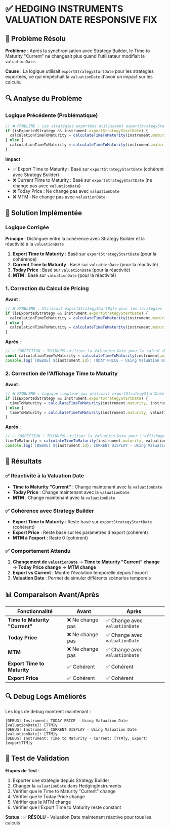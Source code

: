 # ✅ HEDGING INSTRUMENTS VALUATION DATE RESPONSIVE FIX

## 🎯 Problème Résolu

**Problème** : Après la synchronisation avec Strategy Builder, le Time to Maturity "Current" ne changeait plus quand l'utilisateur modifiait la `valuationDate`.

**Cause** : La logique utilisait `exportStrategyStartDate` pour les stratégies exportées, ce qui empêchait la `valuationDate` d'avoir un impact sur les calculs.

## 🔍 Analyse du Problème

### **Logique Précédente (Problématique)**
```typescript
// ❌ PROBLÈME : Les stratégies exportées utilisaient exportStrategyStartDate
if (isExportedStrategy && instrument.exportStrategyStartDate) {
  calculationTimeToMaturity = calculateTimeToMaturity(instrument.maturity, instrument.exportStrategyStartDate);
} else {
  calculationTimeToMaturity = calculateTimeToMaturity(instrument.maturity, valuationDate);
}
```

**Impact** : 
- ✅ Export Time to Maturity : Basé sur `exportStrategyStartDate` (cohérent avec Strategy Builder)
- ❌ Current Time to Maturity : Basé sur `exportStrategyStartDate` (ne change pas avec `valuationDate`)
- ❌ Today Price : Ne change pas avec `valuationDate`
- ❌ MTM : Ne change pas avec `valuationDate`

## 🔧 Solution Implémentée

### **Logique Corrigée**

**Principe** : Distinguer entre la cohérence avec Strategy Builder et la réactivité à la `valuationDate`

1. **Export Time to Maturity** : Basé sur `exportStrategyStartDate` (pour la cohérence)
2. **Current Time to Maturity** : Basé sur `valuationDate` (pour la réactivité)
3. **Today Price** : Basé sur `valuationDate` (pour la réactivité)
4. **MTM** : Basé sur `valuationDate` (pour la réactivité)

### **1. Correction du Calcul de Pricing**

**Avant** :
```typescript
// ❌ PROBLÈME : Utilisait exportStrategyStartDate pour les stratégies exportées
if (isExportedStrategy && instrument.exportStrategyStartDate) {
  calculationTimeToMaturity = calculateTimeToMaturity(instrument.maturity, instrument.exportStrategyStartDate);
} else {
  calculationTimeToMaturity = calculateTimeToMaturity(instrument.maturity, valuationDate);
}
```

**Après** :
```typescript
// ✅ CORRECTION : TOUJOURS utiliser la Valuation Date pour le calcul du Today Price
const calculationTimeToMaturity = calculateTimeToMaturity(instrument.maturity, valuationDate);
console.log(`[DEBUG] ${instrument.id}: TODAY PRICE - Using Valuation Date ${valuationDate}: ${calculationTimeToMaturity.toFixed(4)}y`);
```

### **2. Correction de l'Affichage Time to Maturity**

**Avant** :
```typescript
// ❌ PROBLÈME : Logique complexe qui utilisait exportStrategyStartDate
if (isExportedStrategy && instrument.exportStrategyStartDate) {
  timeToMaturity = calculateTimeToMaturity(instrument.maturity, instrument.exportStrategyStartDate);
} else {
  timeToMaturity = calculateTimeToMaturity(instrument.maturity, valuationDate);
}
```

**Après** :
```typescript
// ✅ CORRECTION : TOUJOURS utiliser la Valuation Date pour l'affichage "Current"
timeToMaturity = calculateTimeToMaturity(instrument.maturity, valuationDate);
console.log(`[DEBUG] ${instrument.id}: CURRENT DISPLAY - Using Valuation Date ${valuationDate}: ${timeToMaturity.toFixed(4)}y`);
```

## 🎉 Résultats

### **✅ Réactivité à la Valuation Date**

- **Time to Maturity "Current"** : Change maintenant avec la `valuationDate`
- **Today Price** : Change maintenant avec la `valuationDate`
- **MTM** : Change maintenant avec la `valuationDate`

### **✅ Cohérence avec Strategy Builder**

- **Export Time to Maturity** : Reste basé sur `exportStrategyStartDate` (cohérent)
- **Export Price** : Reste basé sur les paramètres d'export (cohérent)
- **MTM à l'export** : Reste 0 (cohérent)

### **✅ Comportement Attendu**

1. **Changement de `valuationDate`** → **Time to Maturity "Current" change** → **Today Price change** → **MTM change**
2. **Export vs Current** : Montre l'évolution temporelle depuis l'export
3. **Valuation Date** : Permet de simuler différents scénarios temporels

## 📊 Comparaison Avant/Après

| Fonctionnalité | Avant | Après |
|----------------|-------|-------|
| **Time to Maturity "Current"** | ❌ Ne change pas | ✅ Change avec `valuationDate` |
| **Today Price** | ❌ Ne change pas | ✅ Change avec `valuationDate` |
| **MTM** | ❌ Ne change pas | ✅ Change avec `valuationDate` |
| **Export Time to Maturity** | ✅ Cohérent | ✅ Cohérent |
| **Export Price** | ✅ Cohérent | ✅ Cohérent |

## 🔍 Debug Logs Améliorés

Les logs de debug montrent maintenant :
```
[DEBUG] Instrument: TODAY PRICE - Using Valuation Date [valuationDate]: [TTM]y
[DEBUG] Instrument: CURRENT DISPLAY - Using Valuation Date [valuationDate]: [TTM]y
[DEBUG] Instrument: Time to Maturity - Current: [TTM]y, Export: [exportTTM]y
```

## 🎯 Test de Validation

**Étapes de Test** :
1. Exporter une stratégie depuis Strategy Builder
2. Changer la `valuationDate` dans HedgingInstruments
3. Vérifier que le Time to Maturity "Current" change
4. Vérifier que le Today Price change
5. Vérifier que le MTM change
6. Vérifier que l'Export Time to Maturity reste constant

**Status** : ✅ **RÉSOLU** - Valuation Date maintenant réactive pour tous les calculs

